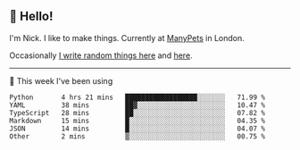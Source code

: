## 👋 Hello! 

I'm Nick. I like to make things. Currently at [ManyPets](https://manypets.com) in London.

Occasionally [I write random things here](https://nicksnell.com) and [here](https://twitter.com/nicksnell).

-------

🚀 This week I've been using

<!--START_SECTION:waka-->

```text
Python       4 hrs 21 mins   ██████████████████░░░░░░░   71.99 %
YAML         38 mins         ██▓░░░░░░░░░░░░░░░░░░░░░░   10.47 %
TypeScript   28 mins         ██░░░░░░░░░░░░░░░░░░░░░░░   07.82 %
Markdown     15 mins         █░░░░░░░░░░░░░░░░░░░░░░░░   04.35 %
JSON         14 mins         █░░░░░░░░░░░░░░░░░░░░░░░░   04.07 %
Other        2 mins          ▒░░░░░░░░░░░░░░░░░░░░░░░░   00.75 %
```

<!--END_SECTION:waka-->
